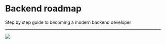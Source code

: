 # Backend roadmap

Step by step guide to becoming a modern backend developer
***

![](https://roadmap.sh/roadmaps/backend.png)